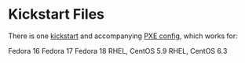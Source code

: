 # Kickstart Files

There is one [kickstart](provision.erb) and accompanying [PXE config](PXELinux.erb),
which works for:

Fedora 16
Fedora 17
Fedora 18
RHEL, CentOS 5.9
RHEL, CentOS 6.3
